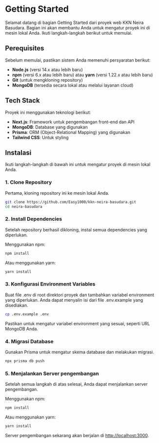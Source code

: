 # Getting Started

Selamat datang di bagian Getting Started dari proyek web KKN Neira Basudara. Bagian ini akan membantu Anda untuk mengatur proyek ini di mesin lokal Anda. Ikuti langkah-langkah berikut untuk memulai.

## Perequisites

Sebelum memulai, pastikan sistem Anda memenuhi persyaratan berikut:

- **Node.js** (versi 14.x atau lebih baru)
- **npm** (versi 6.x atau lebih baru) atau **yarn** (versi 1.22.x atau lebih baru)
- **Git** (untuk mengkloning repository)
- **MongoDB** (tersedia secara lokal atau melalui layanan cloud)

## Tech Stack

Proyek ini menggunakan teknologi berikut:

- **Next.js**: Framework untuk pengembangan front-end dan API
- **MongoDB**: Database yang digunakan
- **Prisma**: ORM (Object-Relational Mapping) yang digunakan
- **Tailwind CSS**: Untuk styling

## Instalasi

Ikuti langkah-langkah di bawah ini untuk mengatur proyek di mesin lokal Anda.

### 1. Clone Repository

Pertama, kloning repository ini ke mesin lokal Anda.

```bash
git clone https://github.com/Easy1000/kkn-neira-basudara.git
cd neira-basudara
```

### 2. Install Dependencies

Setelah repository berhasil dikloning, instal semua dependencies yang diperlukan.

Menggunakan npm:

```bash
npm install
```

Atau menggunakan yarn:

```bash
yarn install
```

### 3. Konfigurasi Environment Variables

Buat file .env di root direktori proyek dan tambahkan variabel environment yang diperlukan. Anda dapat menyalin isi dari file .env.example yang disediakan.

```bash
cp .env.example .env
```

Pastikan untuk mengatur variabel environment yang sesuai, seperti URL MongoDB Anda.

### 4. Migrasi Database

Gunakan Prisma untuk mengatur skema database dan melakukan migrasi.

```bash
npx prisma db push
```

### 5. Menjalankan Server pengembangan

Setelah semua langkah di atas selesai, Anda dapat menjalankan server pengembangan.

Menggunakan npm:

```bash
npm install
```

Atau menggunakan yarn:

```bash
yarn install
```

Server pengembangan sekarang akan berjalan di <http://localhost:3000>.
